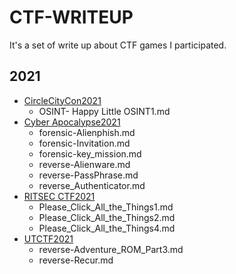 # CTF-WRITEUP

It's a set of write up about CTF games I participated. 

## 2021
  - [CircleCityCon2021](https://github.com/Ch0pperX/CTF-WRITEUP/tree/2021/CircleCityCon2021)
    - OSINT- Happy Little OSINT1.md   
  - [Cyber Apocalypse2021](https://github.com/Ch0pperX/CTF-WRITEUP/tree/2021/Cyber%20Apocalypse2021)
    - forensic-Alienphish.md
    - forensic-Invitation.md
    - forensic-key_mission.md
    - reverse-Alienware.md
    - reverse-PassPhrase.md
    - reverse_Authenticator.md
  - [RITSEC CTF2021](https://github.com/Ch0pperX/CTF-WRITEUP/tree/2021/RITSEC%20CTF2021)
    - Please_Click_All_the_Things1.md
    - Please_Click_All_the_Things2.md
    - Please_Click_All_the_Things4.md 
  - [UTCTF2021](https://github.com/Ch0pperX/CTF-WRITEUP/tree/2021/UTCTF2021)
    - reverse-Adventure_ROM_Part3.md
    - reverse-Recur.md
